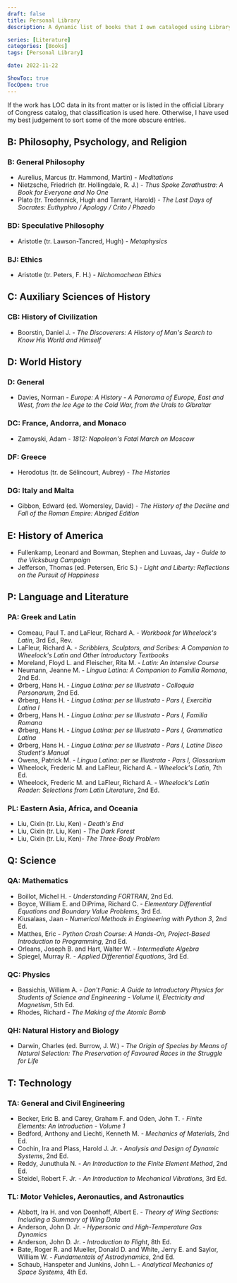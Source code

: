 ```yaml
---
draft: false
title: Personal Library
description: A dynamic list of books that I own cataloged using Library of Congress (LOC) Classification. This list is currently a work in progress.

series: [Literature]
categories: [Books]
tags: [Personal Library]

date: 2022-11-22

ShowToc: true
TocOpen: true
---
```


If the work has LOC data in its front matter or is listed in the official Library of Congress catalog, that classification is used here. Otherwise, I have used my best judgement to sort some of the more obscure entries.

<!---
## A: General Works
--->

## B: Philosophy, Psychology, and Religion

### B: General Philosophy

- Aurelius, Marcus (tr. Hammond, Martin) - *Meditations*
- Nietzsche, Friedrich (tr. Hollingdale, R. J.) - *Thus Spoke Zarathustra: A Book for Everyone and No One*
- Plato (tr. Tredennick, Hugh and Tarrant, Harold) - *The Last Days of Socrates: Euthyphro / Apology / Crito / Phaedo*

### BD: Speculative Philosophy

- Aristotle (tr. Lawson-Tancred, Hugh) - *Metaphysics*


### BJ: Ethics

- Aristotle (tr. Peters, F. H.) - *Nichomachean Ethics*

## C: Auxiliary Sciences of History

### CB: History of Civilization

- Boorstin, Daniel J. - *The Discoverers: A History of Man's Search to Know His World and Himself*

## D: World History

### D: General

- Davies, Norman - *Europe: A History - A Panorama of Europe, East and West, from the Ice Age to the Cold War, from the Urals to Gibraltar*

### DC: France, Andorra, and Monaco

- Zamoyski, Adam - *1812: Napoleon's Fatal March on Moscow*

### DF: Greece

- Herodotus (tr. de Sélincourt, Aubrey) - *The Histories*

### DG: Italy and Malta

- Gibbon, Edward (ed. Womersley, David) - *The History of the Decline and Fall of the Roman Empire: Abriged Edition*

## E: History of America

- Fullenkamp, Leonard and Bowman, Stephen and Luvaas, Jay - *Guide to the Vicksburg Campaign*
- Jefferson, Thomas (ed. Petersen, Eric S.) - *Light and Liberty: Reflections on the Pursuit of Happiness*

<!---
## F: Local History of the Americas

## G: Geography, Anthropology, and Recreation

## H: Social Sciences

## J: Political Science

## K: Law

## L: Education

## M: Music

## N: Fine Arts
--->

## P: Language and Literature

### PA: Greek and Latin

- Comeau, Paul T. and LaFleur, Richard A. - *Workbook for Wheelock's Latin*, 3rd Ed., Rev.
- LaFleur, Richard A. - *Scribblers, Sculptors, and Scribes: A Companion to Wheelock's Latin and Other Introductory Textbooks*
- Moreland, Floyd L. and Fleischer, Rita M. - *Latin: An Intensive Course*
- Neumann, Jeanne M. - *Lingua Latina: A Companion to Familia Romana*, 2nd Ed.
- Ørberg, Hans H. - *Lingua Latina: per se Illustrata - Colloquia Personarum*, 2nd Ed.
- Ørberg, Hans H. - *Lingua Latina: per se Illustrata - Pars I, Exercitia Latina I*
- Ørberg, Hans H. - *Lingua Latina: per se Illustrata - Pars I, Familia Romana*
- Ørberg, Hans H. - *Lingua Latina: per se Illustrata - Pars I, Grammatica Latina*
- Ørberg, Hans H. - *Lingua Latina: per se Illustrata - Pars I, Latine Disco Student's Manual*
- Owens, Patrick M. - *Lingua Latina: per se Illustrata - Pars I, Glossarium*
- Wheelock, Frederic M. and LaFleur, Richard A. - *Wheelock's Latin*, 7th Ed.
- Wheelock, Frederic M. and LaFleur, Richard A. - *Wheelock's Latin Reader: Selections from Latin Literature*, 2nd Ed.

### PL: Eastern Asia, Africa, and Oceania

- Liu, Cixin (tr. Liu, Ken) - *Death's End*
- Liu, Cixin (tr. Liu, Ken) - *The Dark Forest*
- Liu, Cixin (tr. Liu, Ken)- *The Three-Body Problem*

## Q: Science

### QA: Mathematics

- Boillot, Michel H. - *Understanding FORTRAN*, 2nd Ed.
- Boyce, William E. and DiPrima, Richard C. - *Elementary Differential Equations and Boundary Value Problems*, 3rd Ed.
- Kiusalaas, Jaan - *Numerical Methods in Engineering with Python 3*, 2nd Ed.
- Matthes, Eric - *Python Crash Course: A Hands-On, Project-Based Introduction to Programming*, 2nd Ed.
- Orleans, Joseph B. and Hart, Walter W. - *Intermediate Algebra*
- Spiegel, Murray R. - *Applied Differential Equations*, 3rd Ed.

### QC: Physics

- Bassichis, William A. - *Don't Panic: A Guide to Introductory Physics for Students of Science and Engineering - Volume II, Electricity and Magnetism*, 5th Ed.
- Rhodes, Richard - *The Making of the Atomic Bomb*

### QH: Natural History and Biology

- Darwin, Charles (ed. Burrow, J. W.) - *The Origin of Species by Means of Natural Selection: The Preservation of Favoured Races in the Struggle for Life*

<!---
## R: Medicine

## S: Agriculture
--->

## T: Technology

### TA: General and Civil Engineering

- Becker, Eric B. and Carey, Graham F. and Oden, John T. - *Finite Elements: An Introduction - Volume 1*
- Bedford, Anthony and Liechti, Kenneth M. - *Mechanics of Materials*, 2nd Ed.
- Cochin, Ira and Plass, Harold J. Jr. - *Analysis and Design of Dynamic Systems*, 2nd Ed.
- Reddy, Junuthula N. - *An Introduction to the Finite Element Method*, 2nd Ed.
- Steidel, Robert F. Jr. - *An Introduction to Mechanical Vibrations*, 3rd Ed.

### TL: Motor Vehicles, Aeronautics, and Astronautics

- Abbott, Ira H. and von Doenhoff, Albert E. - *Theory of Wing Sections: Including a Summary of Wing Data*
- Anderson, John D. Jr. - *Hypersonic and High-Temperature Gas Dynamics*
- Anderson, John D. Jr. - *Introduction to Flight*, 8th Ed.
- Bate, Roger R. and Mueller, Donald D. and White, Jerry E. and Saylor, William W. - *Fundamentals of Astrodynamics*, 2nd Ed.
- Schaub, Hanspeter and Junkins, John L. - *Analytical Mechanics of Space Systems*, 4th Ed.

<!---
## U: Military Science

## V: Naval Science

## Z: Bibliography and Library Science
--->
